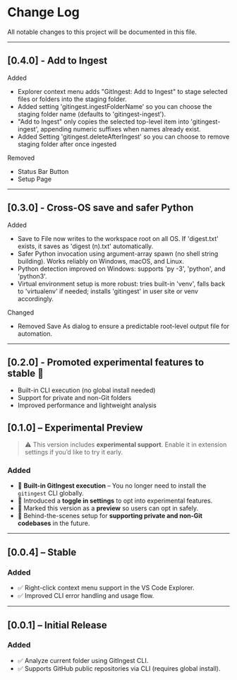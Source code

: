 # Change Log

All notable changes to this project will be documented in this file.

---

## [0.4.0] - Add to Ingest

Added

- Explorer context menu adds "GitIngest: Add to Ingest" to stage selected files or folders into the staging folder.
- Added setting 'gitingest.ingestFolderName' so you can choose the staging folder name (defaults to 'gitingest-ingest').
- "Add to Ingest" only copies the selected top-level item into 'gitingest-ingest', appending numeric suffixes when names already exist.
- Added Setting 'gitingest.deleteAfterIngest' so you can choose to remove staging folder after once ingested

Removed

- Status Bar Button
- Setup Page

---

## [0.3.0] - Cross-OS save and safer Python

Added

- Save to File now writes to the workspace root on all OS. If 'digest.txt' exists, it saves as 'digest (n).txt' automatically.
- Safer Python invocation using argument-array spawn (no shell string building). Works reliably on Windows, macOS, and Linux.
- Python detection improved on Windows: supports 'py -3', 'python', and 'python3'.
- Virtual environment setup is more robust: tries built-in 'venv', falls back to 'virtualenv' if needed; installs 'gitingest' in user site or venv accordingly.

Changed

- Removed Save As dialog to ensure a predictable root-level output file for automation.

---

## [0.2.0] - Promoted experimental features to stable 🎉

- Built-in CLI execution (no global install needed)
- Support for private and non-Git folders
- Improved performance and lightweight analysis

## [0.1.0] – Experimental Preview

> ⚠️ This version includes **experimental support**. Enable it in extension settings if you’d like to try it early.

### Added

- 🧪 **Built-in GitIngest execution** – You no longer need to install the `gitingest` CLI globally.
- 🧪 Introduced a **toggle in settings** to opt into experimental features.
- 🧪 Marked this version as a **preview** so users can opt in safely.
- 🧪 Behind-the-scenes setup for **supporting private and non-Git codebases** in the future.

---

## [0.0.4] – Stable

### Added

- ✅ Right-click context menu support in the VS Code Explorer.
- ✅ Improved CLI error handling and usage flow.

---

## [0.0.1] – Initial Release

### Added

- ✅ Analyze current folder using GitIngest CLI.
- ✅ Supports GitHub public repositories via CLI (requires global install).
